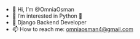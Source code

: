 - 👋 Hi, I’m @OmniaOsman
- 👀 I’m interested in Python 🐍
- 🌱 Django Backend Developer
- 📫 How to reach me: omniaosman4@gmail.com

<!---
OmniaOsman/OmniaOsman is a ✨ special ✨ repository because its `README.md` (this file) appears on your GitHub profile.
You can click the Preview link to take a look at your changes.
--->
